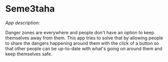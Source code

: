 # Seme3taha

*App description:*

Danger zones are everywhere and people don't have an option to keep themselves away from them. This app tries to solve that by allowing people to share the dangers happening around them with the click of a button so that other people can be up-to-date with what's going on around them and keep themselves safe.
